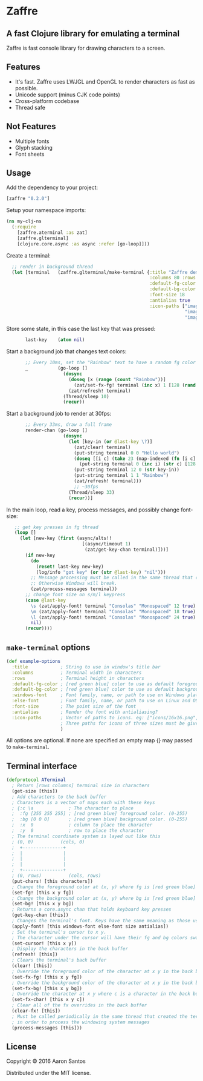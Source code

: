# Zaffre

## A fast Clojure library for emulating a terminal

Zaffre is fast console library for drawing characters to a screen.

## Features
  * It's fast. Zaffre uses LWJGL and OpenGL to render characters as fast as possible.
  * Unicode support (minus CJK code points)
  * Cross-platform codebase
  * Thread safe

## Not Features
  * Multiple fonts
  * Glyph stacking
  * Font sheets

## Usage

Add the dependency to your project:

```clojure
[zaffre "0.2.0"]
```

Setup your namespace imports:

```clojure
(ns my-clj-ns
  (:require
    [zaffre.aterminal :as zat]
    [zaffre.glterminal]
    [clojure.core.async :as async :refer [go-loop]]))
```

Create a terminal:

```clojure
  ;; render in background thread
  (let [terminal   (zaffre.glterminal/make-terminal {:title "Zaffre demo"
                                                     :columns 80 :rows 24
                                                     :default-fg-color [250 250 250]
                                                     :default-bg-color [5 5 8]
                                                     :font-size 18
                                                     :antialias true
                                                     :icon-paths ["images/icon-16x16.png"
                                                                  "images/icon-32x32.png"
                                                                  "images/icon-128x128.png"]})
```

Store some state, in this case the last key that was pressed:

```clojure
       last-key    (atom nil)
```

Start a background job that changes text colors:

```clojure
       ;; Every 10ms, set the "Rainbow" text to have a random fg color
       _           (go-loop []
                     (dosync
                       (doseq [x (range (count "Rainbow"))]
                         (zat/set-fx-fg! terminal (inc x) 1 [128 (rand 255) (rand 255)])))
                       (zat/refresh! terminal)
                     (Thread/sleep 10)
                     (recur))
```

Start a background job to render at 30fps:

```clojure
       ;; Every 33ms, draw a full frame
       render-chan (go-loop []
                     (dosync
                       (let [key-in (or @last-key \?)]
                         (zat/clear! terminal)
                         (put-string terminal 0 0 "Hello world")
                         (doseq [[i c] (take 23 (map-indexed (fn [i c] [i (char c)]) (range (int \a) (int \z))))]
                           (put-string terminal 0 (inc i) (str c) [128 (* 10 i) 0] [0 0 50]))
                         (put-string terminal 12 0 (str key-in))
                         (put-string terminal 1 1 "Rainbow")
                         (zat/refresh! terminal)))
                         ;; ~30fps
                       (Thread/sleep 33)
                       (recur))]
```

In the main loop, read a key, process messages, and possibly change font-size:

```clojure
   ;; get key presses in fg thread
   (loop []
     (let [new-key (first (async/alts!!
                            [(async/timeout 1)
                             (zat/get-key-chan terminal)]))]
       (if new-key
         (do
           (reset! last-key new-key)
           (log/info "got key" (or (str @last-key) "nil")))
         ;; Message processing must be called in the same thread that creates the terminal.
         ;; Otherwise Windows will break.
         (zat/process-messages terminal))
       ;; change font size on s/m/l keypress
       (case @last-key
         \s (zat/apply-font! terminal "Consolas" "Monospaced" 12 true)
         \m (zat/apply-font! terminal "Consolas" "Monospaced" 18 true)
         \l (zat/apply-font! terminal "Consolas" "Monospaced" 24 true)
         nil)
       (recur))))
```

## `make-terminal` options

```clojure
(def example-options
  :title            ; String to use in window's title bar
  :columns          ; Terminal width in characters
  :rows             ; Terminal height in characters
  :default-fg-color ; [red green blue] color to use as default foreground color. (0-255)
  :default-bg-color ; [red green blue] color to use as default background color. (0-255)
  :windows-font     ; Font family, name, or path to use on Windows platform. eg: "Courier New", "./fonts/my-font.ttf"
  :else-font        ; Font family, name, or path to use on Linux and OS X platforms. eg: "Monospaced", "./fonts/my-font.ttf"
  :font-size        ; The point size of the font
  :antialias        ; Render the font with antialiasing?
  :icon-paths       ; Vector of paths to icons. eg: ["icons/16x16.png", "icons/32x32.png", "icons/128x128.png"]
                    ; Three paths for icons of three sizes must be given in this order: 16x16, 32x32, 128x128
                    )
```

All options are optional. If none are specified an empty map {} may passed to `make-terminal`.


## Terminal interface

```clojure
(defprotocol ATerminal
  ; Return [rows columns] terminal size in characters
  (get-size [this])
  ; Add characters to the back buffer
  ; Characters is a vector of maps each with these keys
  ; {:c \a             ; The character to place
  ;  :fg [255 255 255] ; [red green blue] foreground color. (0-255)
  ;  :bg [0 0 0]       ; [red green blue] background color. (0-255)
  ;  :x  0             ; column to place the character
  ;  :y  0             ; row to place the character
  ; The terminal coordinate system is layed out like this
  ; (0, 0)          (cols, 0)
  ;  +---------------+
  ;  |               |
  ;  |               |
  ;  |               |
  ;  +---------------+
  ; (0, rows)          (cols, rows)
  (put-chars! [this characters])
  ; Change the foreground color at (x, y) where fg is [red green blue] (0-255)
  (set-fg! [this x y fg])
  ; Change the background color at (x, y) where bg is [red green blue] (0-255)
  (set-bg! [this x y bg])
  ; Returns a core.async chan that holds keyboard key presses
  (get-key-chan [this])
  ; Changes the terminal's font. Keys have the same meaning as those used in make-terminal options
  (apply-font! [this windows-font else-font size antialias])
  ; Set the terminal's cursor to x y.
  ; The character under the cursor will have their fg and bg colors swapped.
  (set-cursor! [this x y])
  ; Display the characters in the back buffer
  (refresh! [this])
  ; Clears the terminal's back buffer
  (clear! [this])
  ; Override the foreground color of the character at x y in the back buffer
  (set-fx-fg! [this x y fg])
  ; Override the background color of the character at x y in the back buffer
  (set-fx-bg! [this x y bg])
  ; Override the character at x y where c is a character in the back buffer
  (set-fx-char! [this x y c])
  ; Clear all of the fx overrides in the back buffer
  (clear-fx! [this])
  ; Must be called periodically in the same thread that created the terminal using make-terminal
  ; in order to process the windowing system messages
  (process-messages [this]))

```

## License

Copyright © 2016 Aaron Santos

Distributed under the MIT license.
